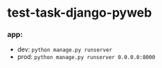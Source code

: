 # test-task-django-pyweb

### app: 
- dev: `python manage.py runserver`
- prod: `python manage.py runserver 0.0.0.0:8000`
